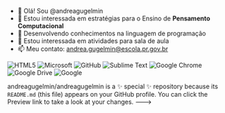 - 👋 Olá! Sou @andreagugelmin
- 👀 Estou interessada em estratégias para o Ensino de **Pensamento Computacional**
- 🌱 Desenvolvendo conhecimentos na linguagem de programação
- 💞️ Estou interessada em atividades para sala de aula
- 📫 Meu contato: andrea.gugelmin@escola.pr.gov.br

![HTML5](https://img.shields.io/badge/html5-%23E34F26.svg?style=for-the-badge&logo=html5&logoColor=white)
![Microsoft](https://img.shields.io/badge/Microsoft-0078D4?style=for-the-badge&logo=microsoft&logoColor=white)
![GitHub](https://img.shields.io/badge/github-%23121011.svg?style=for-the-badge&logo=github&logoColor=white)
![Sublime Text](https://img.shields.io/badge/sublime_text-%23575757.svg?style=for-the-badge&logo=sublime-text&logoColor=important)
![Google Chrome](https://img.shields.io/badge/Google%20Chrome-4285F4?style=for-the-badge&logo=GoogleChrome&logoColor=white)
![Google Drive](https://img.shields.io/badge/Google%20Drive-4285F4?style=for-the-badge&logo=googledrive&logoColor=white)
![Google](https://img.shields.io/badge/google-4285F4?style=for-the-badge&logo=google&logoColor=white)

andreagugelmin/andreagugelmin is a ✨ special ✨ repository because its `README.md` (this file) appears on your GitHub profile.
You can click the Preview link to take a look at your changes.
--->

